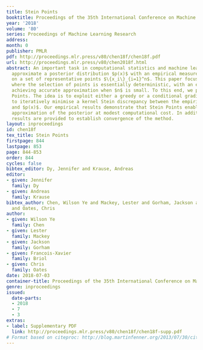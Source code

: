 ```yaml
---
title: Stein Points
booktitle: Proceedings of the 35th International Conference on Machine Learning
year: '2018'
volume: '80'
series: Proceedings of Machine Learning Research
address: 
month: 0
publisher: PMLR
pdf: http://proceedings.mlr.press/v80/chen18f/chen18f.pdf
url: http://proceedings.mlr.press/v80/chen2018f.html
abstract: An important task in computational statistics and machine learning is to
  approximate a posterior distribution $p(x)$ with an empirical measure supported
  on a set of representative points $\{x_i\}_{i=1}^n$. This paper focuses on methods
  where the selection of points is essentially deterministic, with an emphasis on
  achieving accurate approximation when $n$ is small. To this end, we present Stein
  Points. The idea is to exploit either a greedy or a conditional gradient method
  to iteratively minimise a kernel Stein discrepancy between the empirical measure
  and $p(x)$. Our empirical results demonstrate that Stein Points enable accurate
  approximation of the posterior at modest computational cost. In addition, theoretical
  results are provided to establish convergence of the method.
layout: inproceedings
id: chen18f
tex_title: Stein Points
firstpage: 844
lastpage: 853
page: 844-853
order: 844
cycles: false
bibtex_editor: Dy, Jennifer and Krause, Andreas
editor:
- given: Jennifer
  family: Dy
- given: Andreas
  family: Krause
bibtex_author: Chen, Wilson Ye and Mackey, Lester and Gorham, Jackson and Briol, Francois-Xavier
  and Oates, Chris
author:
- given: Wilson Ye
  family: Chen
- given: Lester
  family: Mackey
- given: Jackson
  family: Gorham
- given: Francois-Xavier
  family: Briol
- given: Chris
  family: Oates
date: 2018-07-03
container-title: Proceedings of the 35th International Conference on Machine Learning
genre: inproceedings
issued:
  date-parts:
  - 2018
  - 7
  - 3
extras:
- label: Supplementary PDF
  link: http://proceedings.mlr.press/v80/chen18f/chen18f-supp.pdf
# Format based on citeproc: http://blog.martinfenner.org/2013/07/30/citeproc-yaml-for-bibliographies/
---
```

